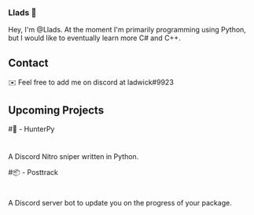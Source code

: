 ### Llads 🐉
Hey, I'm @Llads. At the moment I'm primarily programming using Python, but I would like to eventually learn more C# and C++.

## Contact
✉️ Feel free to add me on discord at ladwick#9923

## Upcoming Projects
#🎁 - HunterPy 
#
A Discord Nitro sniper written in Python.

#📦 - Posttrack
#
A Discord server bot to update you on the progress of your package.
